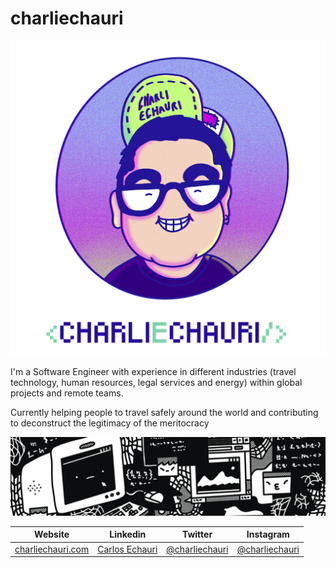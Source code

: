 # charliechauri

![avatar](https://raw.githubusercontent.com/charliechauri/charliechauri/master/assets/avatar.png)

I'm a Software Engineer with experience in different industries (travel technology, human resources, legal services and energy) within global projects and remote teams.

Currently helping people to travel safely around the world and contributing to deconstruct the legitimacy of the meritocracy

![Profile image](https://raw.githubusercontent.com/charliechauri/charliechauri/master/assets/profile.jpg)

Website | Linkedin | Twitter | Instagram
------------ | ------------- | ------------ | -------------
[charliechauri.com](http://charliechauri.com) | [Carlos Echauri](https://www.linkedin.com/in/carlosechauri) | [@charliechauri](https://twitter.com/charliechauri) | [@charliechauri](https://www.instagram.com/charliechauri)
